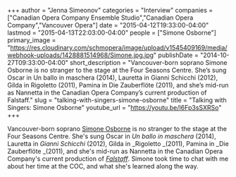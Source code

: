 +++
author = "Jenna Simeonov"
categories = "Interview"
companies = ["Canadian Opera Company Ensemble Studio","Canadian Opera Company","Vancouver Opera"]
date = "2015-04-12T19:33:00-04:00"
lastmod = "2015-04-13T22:03:00-04:00"
people = ["Simone Osborne"]
primary_image = "https://res.cloudinary.com/schmopera/image/upload/v1545409169/media/webhook-uploads/1428881514968/Simone.jpg.jpg"
publishDate = "2014-10-27T09:33:00-04:00"
short_description = "Vancouver-born soprano Simone Osborne is no stranger to the stage at the Four Seasons Centre. She’s sung Oscar in Un ballo in maschera (2014), Lauretta in Gianni Schicchi (2012), Gilda in Rigoletto (2011), Pamina in Die Zauberflöte (2011), and she’s mid-run as Nannetta in the Canadian Opera Company’s current production of Falstaff."
slug = "talking-with-singers-simone-osborne"
title = "Talking with Singers: Simone Osborne"
youtube_url = "https://youtu.be/I6Fp3sSXRSo"
+++

Vancouver-born soprano [Simone Osborne](https://twitter.com/SimoneOsborne) is no stranger to the stage at the Four Seasons Centre. She's sung Oscar in _Un ballo in maschera_ (2014), Lauretta in _Gianni Schicchi_ (2012), Gilda in _Rigoletto _(2011), Pamina in _Die Zauberflöte _(2011), and she's mid-run as Nannetta in the Canadian Opera Company's current production of [_Falstaff_](http://www.coc.ca/PerformancesAndTickets/1415Season/Falstaff.aspx). Simone took time to chat with me about her time at the COC, and what she's learned along the way.
